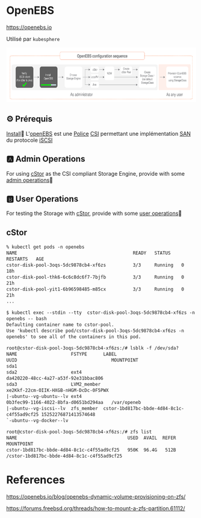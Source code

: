 # OpenEBS

https://openebs.io

Utilisé par `kubesphere`

<img src="../../images/1-config-sequence.svg" width="657" height="145"> </img>

## :gear: Prérequis

[Install](install.md):pinching_hand: L'[openEBS](https://openebs.io) est une [Police](https://kubernetes-csi.github.io/docs/drivers.html) [CSI](https://kubernetes-csi.github.io/docs/) permettant une implémentation [SAN](https://en.wikipedia.org/wiki/Storage_area_network) du protocole [iSCSI](https://en.wikipedia.org/wiki/ISCSI) 

## :a: Admin Operations

For using [cStor](https://docs.openebs.io/docs/next/cstor.html) as the CSI compliant Storage Engine, provide with some [admin operations](adminop.md):pinching_hand:

## :b: User Operations

For testing the Storage with [cStor](https://docs.openebs.io/docs/next/cstor.html), provide with some [user operations](userop.md):pinching_hand:

## cStor 


``` 
% kubectl get pods -n openebs                               
NAME                                           READY   STATUS    RESTARTS   AGE
cstor-disk-pool-3oqs-5dc9878cb4-xf6zs          3/3     Running   0          18h
cstor-disk-pool-thk6-6c6c8dc6f7-7bjfb          3/3     Running   0          21h
cstor-disk-pool-yit1-6b96598485-m85cx          3/3     Running   0          21h
...
``` 
``` 
$ kubectl exec --stdin --tty  cstor-disk-pool-3oqs-5dc9878cb4-xf6zs -n openebs -- bash
Defaulting container name to cstor-pool.
Use 'kubectl describe pod/cstor-disk-pool-3oqs-5dc9878cb4-xf6zs -n openebs' to see all of the containers in this pod.
``` 

``` 
root@cstor-disk-pool-3oqs-5dc9878cb4-xf6zs:/# lsblk -f /dev/sda?
NAME                    FSTYPE      LABEL                                      UUID                                   MOUNTPOINT
sda1                                                                                                                  
sda2                    ext4                                                   da420220-48cc-4a27-a53f-92e31bbac806   
sda3                    LVM2_member                                            xe2Kkf-22cm-OIIK-HXGB-nHGM-DcDc-0F5PWX 
|-ubuntu--vg-ubuntu--lv ext4                                                   0b3fec99-1166-4022-8bfa-d0651bd294aa   /var/openeb
|-ubuntu--vg-iscsi--lv  zfs_member  cstor-1bd817bc-bbde-4d84-8c1c-c4f55ad9cf25 15252276871413574648                   
`-ubuntu--vg-docker--lv                  
```

```
root@cstor-disk-pool-3oqs-5dc9878cb4-xf6zs:/# zfs list
NAME                                         USED  AVAIL  REFER  MOUNTPOINT
cstor-1bd817bc-bbde-4d84-8c1c-c4f55ad9cf25   950K  96.4G   512B  /cstor-1bd817bc-bbde-4d84-8c1c-c4f55ad9cf25
```


# References

https://openebs.io/blog/openebs-dynamic-volume-provisioning-on-zfs/

https://forums.freebsd.org/threads/how-to-mount-a-zfs-partition.61112/
